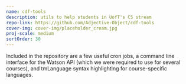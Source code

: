 ```yaml
---
name: cdf-tools
description: utils to help students in UofT's CS stream
repo-link: https://github.com/Adjective-Object/cdf-tools
cover-img: cover-img/placeholder_cream.jpg
proj-scale: medium
sortOrder: 30
---
```


Included in the repository are a few useful cron jobs, a command line interface for the Watson API (which we were required to use for several courses), and tmLanguage syntax highlighting for course-specific languages.
